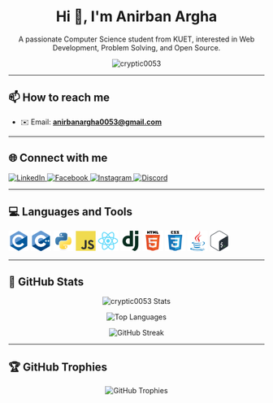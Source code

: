 <h1 align="center">Hi 👋, I'm Anirban Argha</h1>

<p align="center">
  A passionate Computer Science student from KUET, interested in Web Development, Problem Solving, and Open Source.
</p>

<p align="center">
  <img src="https://komarev.com/ghpvc/?username=cryptic0053&label=Profile%20views&color=0e75b6&style=flat" alt="cryptic0053" />
</p>

---

## 📫 How to reach me

- ✉️ Email: **anirbanargha0053@gmail.com**

---

## 🌐 Connect with me

<p align="left">
  <a href="https://www.linkedin.com/in/anirban-argha-4a20b7278/">
    <img src="https://img.shields.io/badge/LinkedIn-blue?style=flat&logo=linkedin" alt="LinkedIn" />
  </a>
  <a href="https://facebook.com/profile.php?id=100011839549718">
    <img src="https://img.shields.io/badge/Facebook-1877F2?style=flat&logo=facebook&logoColor=white" alt="Facebook" />
  </a>
  <a href="https://instagram.com/_the__cryptic_">
    <img src="https://img.shields.io/badge/Instagram-E4405F?style=flat&logo=instagram&logoColor=white" alt="Instagram" />
  </a>
  <a href="https://discord.com/users/argha7568">
    <img src="https://img.shields.io/badge/Discord-7289DA?style=flat&logo=discord&logoColor=white" alt="Discord" />
  </a>
</p>

---

## 💻 Languages and Tools

<p align="left">
  <img src="https://raw.githubusercontent.com/devicons/devicon/master/icons/c/c-original.svg" alt="C" width="40" height="40"/>
  <img src="https://raw.githubusercontent.com/devicons/devicon/master/icons/cplusplus/cplusplus-original.svg" alt="C++" width="40" height="40"/>
  <img src="https://raw.githubusercontent.com/devicons/devicon/master/icons/python/python-original.svg" alt="Python" width="40" height="40"/>
  <img src="https://raw.githubusercontent.com/devicons/devicon/master/icons/javascript/javascript-original.svg" alt="JavaScript" width="40" height="40"/>
  <img src="https://raw.githubusercontent.com/devicons/devicon/master/icons/react/react-original.svg" alt="React" width="40" height="40"/>
  <img src="https://raw.githubusercontent.com/devicons/devicon/master/icons/django/django-plain.svg" alt="Django" width="40" height="40"/>
  <img src="https://raw.githubusercontent.com/devicons/devicon/master/icons/html5/html5-original-wordmark.svg" alt="HTML" width="40" height="40"/>
  <img src="https://raw.githubusercontent.com/devicons/devicon/master/icons/css3/css3-original-wordmark.svg" alt="CSS" width="40" height="40"/>
  <img src="https://raw.githubusercontent.com/devicons/devicon/master/icons/java/java-original.svg" alt="Java" width="40" height="40"/>
  <img src="https://raw.githubusercontent.com/devicons/devicon/master/icons/bash/bash-original.svg" alt="Shell Script" width="40" height="40"/>
</p>

---

## 🧩 GitHub Stats

<p align="center">
  <img src="https://github-readme-stats.vercel.app/api?username=cryptic0053&show_icons=true&theme=dark&hide=issues,contribs" alt="cryptic0053 Stats" />
</p>

<p align="center">
  <img src="https://github-readme-stats.vercel.app/api/top-langs/?username=cryptic0053&layout=compact&theme=dark&langs_count=6&hide_progress=true" alt="Top Languages" />
</p>

<p align="center">
  <img src="https://streak-stats.demolab.com?user=cryptic0053&theme=dark" alt="GitHub Streak" />
</p>

---

## 🏆 GitHub Trophies

<p align="center">
  <img src="https://github-profile-trophy.vercel.app/?username=cryptic0053&theme=gruvbox&no-frame=true&row=1&margin-w=10&margin-h=15" alt="GitHub Trophies" />
</p>
